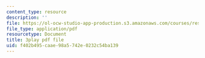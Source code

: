 ```yaml
---
content_type: resource
description: ''
file: https://ol-ocw-studio-app-production.s3.amazonaws.com/courses/res-6-012-introduction-to-probability-spring-2018/f402b495caae98a5742e0232c54ba139_nuXDb9B3y0M.pdf
file_type: application/pdf
resourcetype: Document
title: 3play pdf file
uid: f402b495-caae-98a5-742e-0232c54ba139
---
```

